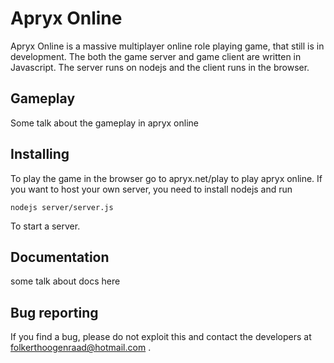 # Apryx Online

Apryx Online is a massive multiplayer online role playing game, that still is in development. The both the game server and game client are written in Javascript. The server runs on nodejs and the client runs in the browser.

## Gameplay

Some talk about the gameplay in apryx online

## Installing

To play the game in the browser go to apryx.net/play to play apryx online. If you want to host your own server, you need to install nodejs and run
```
nodejs server/server.js
```
To start a server.

## Documentation

some talk about docs here

## Bug reporting

If you find a bug, please do not exploit this and contact the developers at folkerthoogenraad@hotmail.com .
